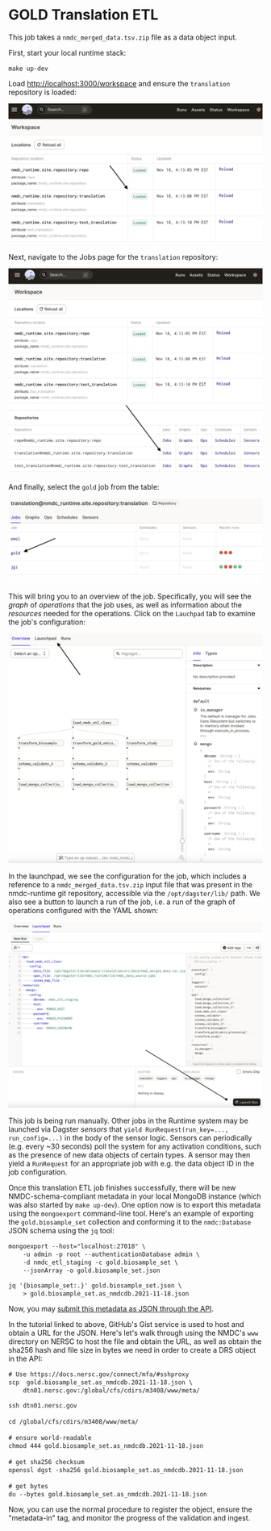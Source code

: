 # GOLD Translation ETL


This job takes a `nmdc_merged_data.tsv.zip` file as a data object input.

First, start your local runtime stack:

```
make up-dev
```

Load <http://localhost:3000/workspace> and ensure the `translation` repository is loaded:

![dagster-workspace-repo-loaded](../img/dagster-workspace-repo-loaded.png)


Next, navigate to the Jobs page for the `translation` repository:

![dagster-translation-repo-jobs](../img/dagster-translation-repo-jobs.png)

And finally, select the `gold` job from the table:

![dagster-translation-gold-job](../img/dagster-translation-gold-job.png)

This will bring you to an overview of the job. Specifically, you will see the *graph* of
*operations* that the job uses, as well as information about the *resources* needed for the
operations. Click on the `Lauchpad` tab to examine the job's configuration:

![dagster-translation-gold-overview](../img/dagster-translation-gold-overview.png)

In the launchpad, we see the configuration for the job, which includes a reference to a
`nmdc_merged_data.tsv.zip` input file that was present in the nmdc-runtime git repository,
accessible via the `/opt/dagster/lib/` path. We also see a button to launch a run of the job, i.e. a
run of the graph of operations configured with the YAML shown:

![dagster-translation-gold-launchpad](../img/dagster-translation-gold-launchpad.png)

This job is being run manually. Other jobs in the Runtime system may be launched via Dagster
*sensors* that `yield RunRequest(run_key=..., run_config=...)` in the body of the sensor logic.
Sensors can periodically (e.g. every ~30 seconds) poll the system for any activation conditions,
such as the presence of new data objects of certain types. A sensor may then yield a `RunRequest`
for an appropriate job with e.g. the data object ID in the job configuration.

Once this translation ETL job finishes successfully, there will be new NMDC-schema-compliant
metadata in your local MongoDB instance (which was also started by `make up-dev`). One option now is
to export this metadata using the `mongoexport` command-line tool. Here's an example of exporting
the `gold.biosample_set` collection and conforming it to the `nmdc:Database` JSON schema using the
`jq` tool:

```
mongoexport --host="localhost:27018" \
    -u admin -p root --authenticationDatabase admin \
    -d nmdc_etl_staging -c gold.biosample_set \
    --jsonArray -o gold.biosample_set.json
```
```
jq '{biosample_set:.}' gold.biosample_set.json \
    > gold.biosample_set.as_nmdcdb.2021-11-18.json
```

Now, you may [submit this metadata as JSON through the
API](https://microbiomedata.github.io/nmdc-runtime/tutorial-metadata-in/).

In the tutorial linked to above, GitHub's Gist service is used to host and obtain a URL for the
JSON. Here's let's walk through using the NMDC's `www` directory on NERSC to host the file and
obtain the URL, as well as obtain the sha256 hash and file size in bytes we need in order to create
a DRS object in the API:

```
# Use https://docs.nersc.gov/connect/mfa/#sshproxy
scp  gold.biosample_set.as_nmdcdb.2021-11-18.json \
    dtn01.nersc.gov:/global/cfs/cdirs/m3408/www/meta/
```
```
ssh dtn01.nersc.gov

cd /global/cfs/cdirs/m3408/www/meta/

# ensure world-readable
chmod 444 gold.biosample_set.as_nmdcdb.2021-11-18.json

# get sha256 checksum
openssl dgst -sha256 gold.biosample_set.as_nmdcdb.2021-11-18.json

# get bytes
du --bytes gold.biosample_set.as_nmdcdb.2021-11-18.json
```

Now, you can use the normal procedure to register the object, ensure the "metadata-in" tag, and
monitor the progress of the validation and ingest.